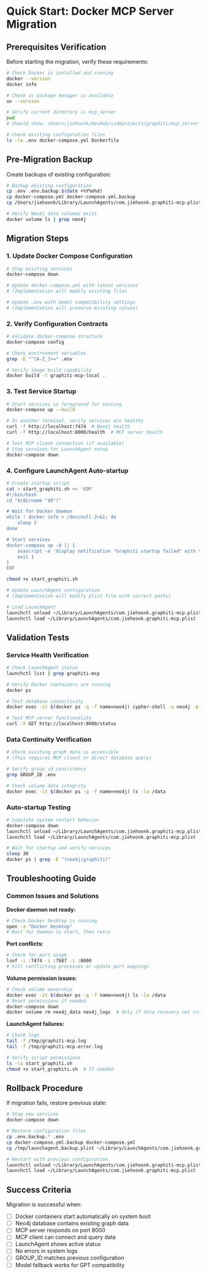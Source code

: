 # Quick Start: Docker MCP Server Migration

## Prerequisites Verification

Before starting the migration, verify these requirements:

```bash
# Check Docker is installed and running
docker --version
docker info

# Check uv package manager is available
uv --version

# Verify current directory is mcp_server
pwd
# Should show: /Users/jiehoonk/DevHub/sideprojects/graphiti/mcp_server

# Check existing configuration files
ls -la .env docker-compose.yml Dockerfile
```

## Pre-Migration Backup

Create backups of existing configuration:

```bash
# Backup existing configuration
cp .env .env.backup.$(date +%Y%m%d)
cp docker-compose.yml docker-compose.yml.backup
cp /Users/jiehoonk/Library/LaunchAgents/com.jiehoonk.graphiti-mcp.plist /tmp/launchagent.backup.plist

# Verify Neo4j data volumes exist
docker volume ls | grep neo4j
```

## Migration Steps

### 1. Update Docker Compose Configuration

```bash
# Stop existing services
docker-compose down

# Update docker-compose.yml with latest versions
# (Implementation will modify existing file)

# Update .env with model compatibility settings
# (Implementation will preserve existing values)
```

### 2. Verify Configuration Contracts

```bash
# Validate docker-compose structure
docker-compose config

# Check environment variables
grep -E "^[A-Z_]+=" .env

# Verify image build capability
docker build -t graphiti-mcp-local .
```

### 3. Test Service Startup

```bash
# Start services in foreground for testing
docker-compose up --build

# In another terminal, verify services are healthy
curl -f http://localhost:7474  # Neo4j health
curl -f http://localhost:8000/health  # MCP server health

# Test MCP client connection (if available)
# Stop services for LaunchAgent setup
docker-compose down
```

### 4. Configure LaunchAgent Auto-startup

```bash
# Create startup script
cat > start_graphiti.sh << 'EOF'
#!/bin/bash
cd "$(dirname "$0")"

# Wait for Docker daemon
while ! docker info > /dev/null 2>&1; do
    sleep 2
done

# Start services
docker-compose up -d || {
    osascript -e 'display notification "Graphiti startup failed" with title "Docker MCP"'
    exit 1
}
EOF

chmod +x start_graphiti.sh

# Update LaunchAgent configuration
# (Implementation will modify plist file with correct paths)

# Load LaunchAgent
launchctl unload ~/Library/LaunchAgents/com.jiehoonk.graphiti-mcp.plist 2>/dev/null
launchctl load ~/Library/LaunchAgents/com.jiehoonk.graphiti-mcp.plist
```

## Validation Tests

### Service Health Verification

```bash
# Check LaunchAgent status
launchctl list | grep graphiti-mcp

# Verify Docker containers are running
docker ps

# Test database connectivity
docker exec -it $(docker ps -q -f name=neo4j) cypher-shell -u neo4j -p demodemo "RETURN 1"

# Test MCP server functionality
curl -X GET http://localhost:8000/status
```

### Data Continuity Verification

```bash
# Check existing graph data is accessible
# (This requires MCP client or direct database query)

# Verify group_id consistency
grep GROUP_ID .env

# Check volume data integrity
docker exec -it $(docker ps -q -f name=neo4j) ls -la /data
```

### Auto-startup Testing

```bash
# Simulate system restart behavior
docker-compose down
launchctl unload ~/Library/LaunchAgents/com.jiehoonk.graphiti-mcp.plist
launchctl load ~/Library/LaunchAgents/com.jiehoonk.graphiti-mcp.plist

# Wait for startup and verify services
sleep 30
docker ps | grep -E "(neo4j|graphiti)"
```

## Troubleshooting Guide

### Common Issues and Solutions

**Docker daemon not ready:**
```bash
# Check Docker Desktop is running
open -a "Docker Desktop"
# Wait for daemon to start, then retry
```

**Port conflicts:**
```bash
# Check for port usage
lsof -i :7474 -i :7687 -i :8000
# Kill conflicting processes or update port mappings
```

**Volume permission issues:**
```bash
# Check volume ownership
docker exec -it $(docker ps -q -f name=neo4j) ls -la /data
# Reset permissions if needed
docker-compose down
docker volume rm neo4j_data neo4j_logs  # Only if data recovery not critical
```

**LaunchAgent failures:**
```bash
# Check logs
tail -f /tmp/graphiti-mcp.log
tail -f /tmp/graphiti-mcp.error.log

# Verify script permissions
ls -la start_graphiti.sh
chmod +x start_graphiti.sh  # If needed
```

## Rollback Procedure

If migration fails, restore previous state:

```bash
# Stop new services
docker-compose down

# Restore configuration files
cp .env.backup.* .env
cp docker-compose.yml.backup docker-compose.yml
cp /tmp/launchagent.backup.plist ~/Library/LaunchAgents/com.jiehoonk.graphiti-mcp.plist

# Restart with previous configuration
launchctl unload ~/Library/LaunchAgents/com.jiehoonk.graphiti-mcp.plist
launchctl load ~/Library/LaunchAgents/com.jiehoonk.graphiti-mcp.plist
```

## Success Criteria

Migration is successful when:

- [ ] Docker containers start automatically on system boot
- [ ] Neo4j database contains existing graph data
- [ ] MCP server responds on port 8000
- [ ] MCP client can connect and query data
- [ ] LaunchAgent shows active status
- [ ] No errors in system logs
- [ ] GROUP_ID matches previous configuration
- [ ] Model fallback works for GPT compatibility